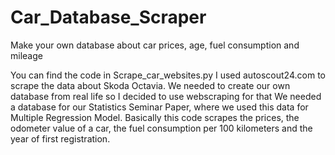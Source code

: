 # Car_Database_Scraper
Make your own database about car prices, age, fuel consumption and mileage


You can find the code in Scrape_car_websites.py
I used autoscout24.com to scrape the data about Skoda Octavia. 
We needed to create our own database from real life so I decided to use webscraping for that
We needed a database for our Statistics Seminar Paper, where we used this data for Multiple Regression Model.
Basically this code scrapes the prices, the odometer value of a car, the fuel consumption per 100 kilometers and the year of first registration.
